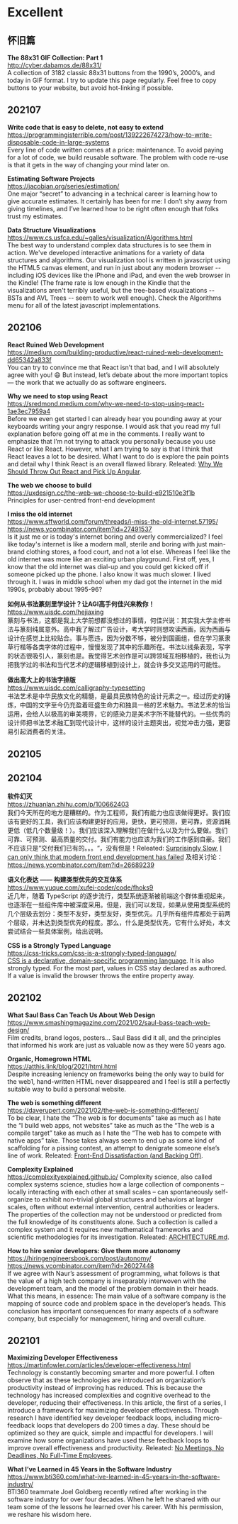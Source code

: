 Excellent  
========  

## 怀旧篇

**The 88x31 GIF Collection: Part 1**  
http://cyber.dabamos.de/88x31/  
A collection of 3182 classic 88x31 buttons from the 1990’s, 2000’s, and today in GIF format. I try to update this page regularly. Feel free to copy buttons to your website, but avoid hot-linking if possible.

## 202107

**Write code that is easy to delete, not easy to extend**  
https://programmingisterrible.com/post/139222674273/how-to-write-disposable-code-in-large-systems  
Every line of code written comes at a price: maintenance. To avoid paying for a lot of code, we build reusable software. The problem with code re-use is that it gets in the way of changing your mind later on.

**Estimating Software Projects**  
https://jacobian.org/series/estimation/  
One major “secret” to advancing in a technical career is learning how to give accurate estimates. It certainly has been for me: I don’t shy away from giving timelines, and I’ve learned how to be right often enough that folks trust my estimates.

**Data Structure Visualizations**  
https://www.cs.usfca.edu/~galles/visualization/Algorithms.html  
The best way to understand complex data structures is to see them in action. We've developed interactive animations for a variety of data structures and algorithms. Our visualization tool is written in javascript using the HTML5 canvas element, and run in just about any modern browser -- including iOS devices like the iPhone and iPad, and even the web browser in the Kindle! (The frame rate is low enough in the Kindle that the visualizations aren't terribly useful, but the tree-based visualizations -- BSTs and AVL Trees -- seem to work well enough). Check the Algorithms menu for all of the latest javascript implementations.


## 202106

**React Ruined Web Development**  
https://medium.com/building-productive/react-ruined-web-development-dd65342a833f  
You can try to convince me that React isn’t that bad, and I will absolutely agree with you! 😄 But instead, let’s debate about the more important topics — the work that we actually do as software engineers. 

**Why we need to stop using React**  
https://sredmond.medium.com/why-we-need-to-stop-using-react-1ae3ec7959a4  
Before we even get started I can already hear you pounding away at your keyboards writing your angry response. I would ask that you read my full explanation before going off at me in the comments. I really want to emphasize that I’m not trying to attack you personally because you use React or like React. However, what I am trying to say is that I think that React leaves a lot to be desired. What I want to do is explore the pain points and detail why I think React is an overall flawed library. Releated: [Why We Should Throw Out React and Pick Up Angular](https://javascript.plainenglish.io/throw-out-react-and-pick-up-angular-8b578bb7cabc).

**The web we choose to build**  
https://uxdesign.cc/the-web-we-choose-to-build-e921510e3f1b  
Principles for user-centred front-end development

**I miss the old internet**  
https://www.sffworld.com/forum/threads/i-miss-the-old-internet.57195/  
https://news.ycombinator.com/item?id=27491537  
Is it just me or is today's internet boring and overly commercialized? I feel like today's internet is like a modern mall, sterile and boring with just main-brand clothing stores, a food court, and not a lot else. Whereas I feel like the old internet was more like an exciting urban playground. First off, yes, I know that the old internet was dial-up and you could get kicked off if someone picked up the phone. I also know it was much slower. I lived through it. I was in middle school when my dad got the internet in the mid 1990s, probably about 1995-96?

**如何从书法篆刻里学设计？让AGI高手何佳兴来教你！**  
https://www.uisdc.com/hejiaxing  
篆刻与书法，这都是我上大学前想都没想过的事情，何佳兴说：其实我大学主修书法与篆刻纯属意外。高中我了解过广告设计，考大学时则想攻读西画，因为西画与设计在感觉上比较贴合。事与愿违，因为分数不够，被分到国画组，但在学习篆隶草行楷等各类字体的过程中，慢慢发现了其中的乐趣所在。书法以线条表现，写字的状态很吸引人，篆刻也是。我觉得艺术创作是可以跨领域互相移植的，我也认为把我学过的书法和当代艺术的逻辑移植到设计上，就会许多交叉运用的可能性。

**做出高大上的书法字排版**  
https://www.uisdc.com/calligraphy-typesetting  
书法艺术是中华民族文化的精髓，是最具民族特色的设计元素之一。经过历史的锤炼，中国的文字至今仍充盈着旺盛生命力和独具一格的艺术魅力。书法艺术的恰当运用，会给人以极高的审美境界，它的感染力是美术字所不能替代的。一些优秀的设计师把书法艺术融汇到现代设计中，这样的设计主题突出，视觉冲击力强，更容易引起消费者的关注。

## 202105

## 202104

**软件幻灭**  
https://zhuanlan.zhihu.com/p/100662403  
我们今天所在的地方是糟糕的。作为工程师，我们有能力也应该做得更好。我们应该有更好的工具，我们应该构建更好的应用，更快，更可预测，更可靠，资源消耗更低（低几个数量级！）。我们应该深入理解我们在做什么以及为什么要做。我们可靠、可预测、最高质量的交付。我们有能力也应该为我们的工作感到自豪。我们不应该只是“交付我们已有的。。。“，没有但是！Releated: [Surprisingly Slow](https://gregoryszorc.com/blog/2021/04/06/surprisingly-slow/), [I can only think that modern front end development has failed](https://twitter.com/antirez/status/1378272801522597888) 及相关讨论： https://news.ycombinator.com/item?id=26689239 

**语义化表达 —— 构建类型优先的交互体系**  
https://www.yuque.com/xufei-coder/code/fhoks9  
近几年，随着 TypeScript 的逐步流行，类型系统逐渐被前端这个群体重视起来，也逐渐在一些组件库中被深度采用。但是，我们可以发现，如果从使用类型系统的几个层级去划分：类型不友好，类型友好，类型优先。几乎所有组件库都处于前两个层级，并未达到类型优先的程度。那么，什么是类型优先，它有什么好处，本文尝试结合一些具体案例，给出说明。

**CSS is a Strongly Typed Language**  
https://css-tricks.com/css-is-a-strongly-typed-language/  
[CSS is a declarative, domain-specific programming language](https://notlaura.com/css-is-a-programming-language/). It is also strongly typed. For the most part, values in CSS stay declared as authored. If a value is invalid the browser throws the entire property away.

## 202102 

**What Saul Bass Can Teach Us About Web Design**  
https://www.smashingmagazine.com/2021/02/saul-bass-teach-web-design/  
Film credits, brand logos, posters… Saul Bass did it all, and the principles that informed his work are just as valuable now as they were 50 years ago.

**Organic, Homegrown HTML**  
https://atthis.link/blog/2021/html.html  
Despite increasing leniency on frameworks being the only way to build for the web1, hand-written HTML never disappeared and I feel is still a perfectly suitable way to build a personal website.

**The web is something different**  
https://daverupert.com/2021/02/the-web-is-something-different/  
To be clear, I hate the “The web is for documents” take as much as I hate the “I build web apps, not websites” take as much as the “The web is a compile target” take as much as I hate the “The web has to compete with native apps” take. Those takes always seem to end up as some kind of scaffolding for a pissing contest, an attempt to denigrate someone else’s line of work. Releated: [Front-End Dissatisfaction (and Backing Off)](https://css-tricks.com/front-end-dissatisfaction-and-backing-off/).  

**Complexity Explained**  
https://complexityexplained.github.io/
Complexity science, also called complex systems science, studies how a large collection of components – locally interacting with each other at small scales – can spontaneously self-organize to exhibit non-trivial global structures and behaviors at larger scales, often without external intervention, central authorities or leaders. The properties of the collection may not be understood or predicted from the full knowledge of its constituents alone. Such a collection is called a complex system and it requires new mathematical frameworks and scientific methodologies for its investigation. Releated: [ARCHITECTURE.md](https://matklad.github.io//2021/02/06/ARCHITECTURE.md.html).

**How to hire senior developers: Give them more autonomy**  
https://hiringengineersbook.com/post/autonomy/  
https://news.ycombinator.com/item?id=26027448  
If we agree with Naur’s assessment of programming, what follows is that the value of a high tech company is inseparably interwoven with the development team, and the model of the problem domain in their heads. What this means, in essence: The main value of a software company is the mapping of source code and problem space in the developer’s heads. This conclusion has important consequences for many aspects of a software company, but especially for management, hiring and overall culture.

## 202101

**Maximizing Developer Effectiveness**  
https://martinfowler.com/articles/developer-effectiveness.html  
Technology is constantly becoming smarter and more powerful. I often observe that as these technologies are introduced an organization’s productivity instead of improving has reduced. This is because the technology has increased complexities and cognitive overhead to the developer, reducing their effectiveness. In this article, the first of a series, I introduce a framework for maximizing developer effectiveness. Through research I have identified key developer feedback loops, including micro-feedback loops that developers do 200 times a day. These should be optimized so they are quick, simple and impactful for developers. I will examine how some organizations have used these feedback loops to improve overall effectiveness and productivity. Releated: [No Meetings, No Deadlines, No Full-Time Employees](https://sahillavingia.com/work).

**What I’ve Learned in 45 Years in the Software Industry**  
https://www.bti360.com/what-ive-learned-in-45-years-in-the-software-industry/  
BTI360 teammate Joel Goldberg recently retired after working in the software industry for over four decades. When he left he shared with our team some of the lessons he learned over his career. With his permission, we reshare his wisdom here.